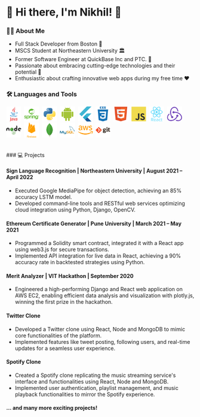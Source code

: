 # 👋 Hi there, I'm Nikhil! 🚀

### 👩‍💻 About Me
- Full Stack Developer from Boston 🌆
- MSCS Student at Northeastern University 🏛️
- Former Software Engineer at QuickBase Inc and PTC. 🔭
- Passionate about embracing cutting-edge technologies and their potential 🌱
- Enthusiastic about crafting innovative web apps during my free time ❤️



### 🛠️ Languages and Tools
<div>
  <img src="https://github.com/devicons/devicon/blob/master/icons/java/java-original-wordmark.svg" title="Java" alt="Java" width="40" height="40"/>&nbsp;
  <img src="https://github.com/devicons/devicon/blob/master/icons/spring/spring-original-wordmark.svg" title="Spring" alt="Spring" width="40" height="40"/>&nbsp;
  <img src="https://github.com/devicons/devicon/blob/master/icons/python/python-original.svg" title="Python" alt="Python" width="40" height="40"/>&nbsp;
  <img src="https://github.com/devicons/devicon/blob/master/icons/android/android-original.svg" title="Android" alt="Android" width="40" height="40"/>&nbsp;
  <img src="https://github.com/devicons/devicon/blob/master/icons/flutter/flutter-original.svg" title="Flutter" alt="Flutter" width="40" height="40"/>&nbsp;
  <img src="https://github.com/devicons/devicon/blob/master/icons/css3/css3-plain-wordmark.svg"  title="CSS3" alt="CSS" width="40" height="40"/>&nbsp;
  <img src="https://github.com/devicons/devicon/blob/master/icons/html5/html5-original.svg" title="HTML5" alt="HTML" width="40" height="40"/>&nbsp;
  <img src="https://github.com/devicons/devicon/blob/master/icons/javascript/javascript-original.svg" title="JavaScript" alt="JavaScript" width="40" height="40"/>&nbsp;
  <img src="https://github.com/devicons/devicon/blob/master/icons/react/react-original-wordmark.svg" title="React" alt="React" width="40" height="40"/>&nbsp;
  <img src="https://github.com/devicons/devicon/blob/master/icons/redux/redux-original.svg" title="Redux" alt="Redux " width="40" height="40"/>&nbsp;
  <img src="https://github.com/devicons/devicon/blob/master/icons/nodejs/nodejs-original-wordmark.svg" title="NodeJS" alt="NodeJS" width="40" height="40"/>&nbsp;
  <img src="https://github.com/devicons/devicon/blob/master/icons/firebase/firebase-plain-wordmark.svg" title="Firebase" alt="Firebase" width="40" height="40"/>&nbsp;
  <img src="https://github.com/devicons/devicon/blob/master/icons/mongodb/mongodb-original.svg" title="MongoDB"  alt="MongoDB" width="40" height="40"/>&nbsp;
  <img src="https://github.com/devicons/devicon/blob/master/icons/mysql/mysql-original-wordmark.svg" title="MySQL"  alt="MySQL" width="40" height="40"/>&nbsp;
  <img src="https://github.com/devicons/devicon/blob/master/icons/amazonwebservices/amazonwebservices-plain-wordmark.svg" title="AWS" alt="AWS" width="40" height="40"/>&nbsp;
  <img src="https://github.com/devicons/devicon/blob/master/icons/git/git-original-wordmark.svg" title="Git" **alt="Git" width="40" height="40"/>
</div>
<br />

<br />
### 💻 Projects

#### Sign Language Recognition | Northeastern University | August 2021 – April 2022
- Executed Google MediaPipe for object detection, achieving an 85% accuracy LSTM model.
- Developed command-line tools and RESTful web services optimizing cloud integration using Python, Django, OpenCV.

#### Ethereum Certificate Generator | Pune University | March 2021 – May 2021
- Programmed a Solidity smart contract, integrated it with a React app using web3.js for secure transactions.
- Implemented API integration for live data in React, achieving a 90% accuracy rate in backtested strategies using Python.

#### Merit Analyzer | VIT Hackathon | September 2020
- Engineered a high-performing Django and React web application on AWS EC2, enabling efficient data analysis and visualization with plotly.js, winning the first prize in the hackathon.

#### Twitter Clone
- Developed a Twitter clone using React, Node and MongoDB to mimic core functionalities of the platform.
- Implemented features like tweet posting, following users, and real-time updates for a seamless user experience.

#### Spotify Clone
- Created a Spotify clone replicating the music streaming service's interface and functionalities using React, Node and MongoDB.
- Implemented user authentication, playlist management, and music playback functionalities to mirror the Spotify experience.

#### ... and many more exciting projects!
